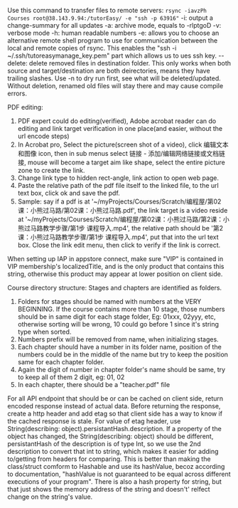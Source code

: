 
Use this command to transfer files to remote servers:
`rsync -iavzPh Courses root@38.143.9.94:/tutorEasy/ -e "ssh -p 63916"`
-i: output a change-summary for all updates
-a: archive mode, equals to -rlptgoD
-v: verbose mode
-h: human readable numbers
-e:  allows you to choose an alternative remote shell program to use for communication between the local and remote copies of rsync. This enables the "ssh -i ~/.ssh/tutoreasymanage_key.pem" part which allows us to ues ssh key.
--delete: delete removed files in destination folder. This only works when both source and target/destination are both deirectories, means they have trailing slashes. 
Use -n to dry run first, see what will be deleted/updated. Without deletion, renamed old files will stay there and may cause compile errors.

PDF editing:
1. PDF expert could do editing(verified), Adobe acrobat reader can do editing and link target verification in one place(and easier, without the url encode steps)
2. In Acrobat pro, Select the picture(screen shot of a video), click 编辑文本和图像 icon, then in sub menus select 链接 - 添加/编辑网络链接或文档链接, mouse will become a target aim like shape, select the entire picture zone to create the link.
3. Change link type to hidden rect-angle, link action to open web page. 
4. Paste the relative path of the pdf file itself to the linked file, to the url text box, click ok and save the pdf. 
5. Sample: say if a pdf is at '~/myProjects/Courses/Scratch/编程屋/第02课：小熊过马路/第02课：小熊过马路.pdf', the link target is a video reside at '~/myProjects/Courses/Scratch/编程屋/第02课：小熊过马路/第2课：小熊过马路教学步骤/第1步 课程导入.mp4', the relative path should be '第2课：小熊过马路教学步骤/第1步 课程导入.mp4', put that into the url text box. Close the link edit menu, then click to verify if the link is correct.


When setting up IAP in appstore connect, make sure "VIP" is contained in VIP membership's localizedTitle, and is the only product that contains this string, otherwise this product may appear at lower position on client side.


Course directory structure:
Stages and chapters are identified as folders. 
1. Folders for stages should be named with numbers at the VERY BEGINNING. If the course contains more than 10 stage, those numbers should be in same digit for each stage folder, Eg: 01xxx, 02yyy, etc,  otherwise sorting will be wrong, 10 could go before 1 since it's string type when sorted.
2. Numbers prefix will be removed from name, when initializing stages.
3. Each chapter should have a number in its folder name, position of the numbers could be in the middle of the name but try to keep the position same for each chapter folder. 
4. Again the digit of number in chapter folder's name should be same, try to keep all of them 2 digit, eg: 01, 02
5. In each chapter, there should be a "teacher.pdf" file




For all API endpoint that should be or can be cached on client side, return encoded response instead of actual data. Before returning the response, create a http header and add etag so that client side has a way to know if the cached response is stale. For value of etag header, use String(describing: object).persistantHash.description. If a property of the object has changed, the String(describing: object) should be different, persistantHash of the description is of type Int, so we use the 2nd description to convert that int to string, which makes it easier for adding to/getting from headers for comparing. This is better than making the class/struct comform to Hashable and use its hashValue, becoz according to documentation, "hashValue is not guaranteed to be equal across different executions of your program". There is also a hash property for string, but that just shows the memory address of the string and doesn't' relfect change on the string's value.
